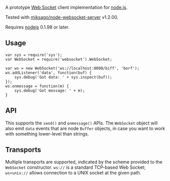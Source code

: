 A prototype [Web Socket](http://www.whatwg.org/specs/web-socket-protocol/)
client implementation for [node.js](http://nodejs.org).

Tested with
[miksago/node-websocket-server](http://github.com/miksago/node-websocket-server)
v1.2.00.

Requires [nodejs](http://nodejs.org) 0.1.98 or later.

## Usage

    var sys = require('sys');
    var WebSocket = require('websocket').WebSocket;

    var ws = new WebSocket('ws://localhost:8000/biff', 'borf');
    ws.addListener('data', function(buf) {
        sys.debug('Got data: ' + sys.inspect(buf));
    });
    ws.onmessage = function(m) {
        sys.debug('Got message: ' + m);
    }

## API

This supports the `send()` and `onmessage()` APIs. The `WebSocket` object will
also emit `data` events that are node `Buffer` objects, in case you want to
work with something lower-level than strings.

## Transports

Multiple transports are supported, indicated by the scheme provided to the
`WebSocket` constructor. `ws://` is a standard TCP-based Web Socket;
`ws+unix://` allows connection to a UNIX socket at the given path.
